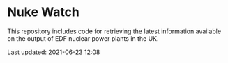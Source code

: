 # Nuke Watch

This repository includes code for retrieving the latest information available on the output of EDF nuclear power plants in the UK.

Last updated: 2021-06-23 12:08